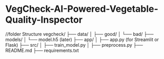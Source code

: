 # VegCheck-AI-Powered-Vegetable-Quality-Inspector
//folder Structure
vegcheck/
├── data/
│   ├── good/
│   └── bad/
├── models/
│   └── model.h5 (later)
├── app/
│   ├── app.py (for Streamlit or Flask)
├── src/
│   ├── train_model.py
│   ├── preprocess.py
├── README.md
├── requirements.txt
